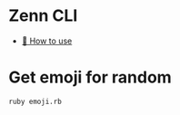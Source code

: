# Zenn CLI

* [📘 How to use](https://zenn.dev/zenn/articles/zenn-cli-guide)


# Get emoji for random
```sh
ruby emoji.rb
```